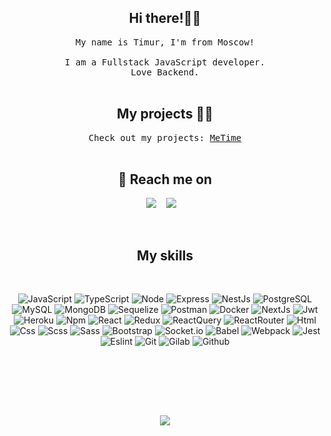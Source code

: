 

<h2 align="center">Hi there!✌🏼</h2>
<p align="center">
  <samp>My name is Timur, I'm from Moscow! <br> <br> I am a Fullstack JavaScript developer. <br>
  Love Backend.
  </samp>
  <br> <br>
</p>


<h2 align="center">My projects 👨‍💻</h2>

<p align="center">
  <samp>Check out my projects: <a href="https://github.com/T1mur-cod/MeTimeBack" target="_blank">MeTime</a>
  </samp>
  <br> <br>
</p>


<h2 align="center">💬 Reach me on</h2>


<p align="center" align='right'>
  <a target="_blank" href="mailto:minzulin@bk.ru"><img
    src="https://img.shields.io/badge/@mail-20232A?style=for-the-badge&logo=@"/></a>&nbsp;&nbsp;&nbsp;
  <a target="_blank" href="https://t.me/Timur_Minzulin"><img
    src="https://img.shields.io/badge/Telegram-20232A?style=for-the-badge&logo=telegram"/></a>&nbsp;&nbsp;&nbsp;
</p>

<br>

<h2 align="center">My skills</h2>
<br>

<div align="center">

  ![JavaScript](https://img.shields.io/badge/JavaScript-20232A?style=for-the-badge&logo=javascript)
  ![TypeScript](https://img.shields.io/badge/TypeScript-20232A?style=for-the-badge&logo=typescript)
  ![Node](https://img.shields.io/badge/node-20232A?style=for-the-badge&logo=node.js)
  ![Express](https://img.shields.io/badge/express-20232A?style=for-the-badge&logo=express)
  ![NestJs](https://img.shields.io/badge/nest-20232A?style=for-the-badge&logo=nestjs&logoColor=E0234D)
  ![PostgreSQL](https://img.shields.io/badge/postgresql-20232A?style=for-the-badge&logo=postgresql)
  ![MySQL](https://img.shields.io/badge/MySQL-20232A?style=for-the-badge&logo=MySQL)
  ![MongoDB](https://img.shields.io/badge/mongoDB-20232A?style=for-the-badge&logo=mongoDB)
  ![Sequelize](https://img.shields.io/badge/Sequelize-20232A?style=for-the-badge&logo=Sequelize)
  ![Postman](https://img.shields.io/badge/postman-20232A?style=for-the-badge&logo=postman)
  ![Docker](https://img.shields.io/badge/docker-20232A?style=for-the-badge&logo=docker)
  ![NextJs](https://img.shields.io/badge/next-20232A?style=for-the-badge&logo=next.js)
  ![Jwt](https://img.shields.io/badge/JWT-20232A?style=for-the-badge&logo=jsonwebtokens)
  ![Heroku](https://img.shields.io/badge/Heroku-20232A?style=for-the-badge&logo=Heroku)
  ![Npm](https://img.shields.io/badge/npm-20232A?style=for-the-badge&logo=npm)
  ![React](https://img.shields.io/badge/React-20232A?style=for-the-badge&logo=react)
  ![Redux](https://img.shields.io/badge/Redux-20232A?style=for-the-badge&logo=redux&logoColor=7749BD)
  ![ReactQuery](https://img.shields.io/badge/ReactQuery-20232A?style=for-the-badge&logo=reactquery)
  ![ReactRouter](https://img.shields.io/badge/React_Router-20232A?style=for-the-badge&logo=react-router)
  ![Html](https://img.shields.io/badge/HTML5-20232A?style=for-the-badge&logo=html5)
  ![Css](https://img.shields.io/badge/CSS3-20232A?style=for-the-badge&logo=css3&logoColor=369AD6)
  ![Scss](https://img.shields.io/badge/scss-20232A?style=for-the-badge&logo=sass)
  ![Sass](https://img.shields.io/badge/Sass-20232A?style=for-the-badge&logo=sass)
  ![Bootstrap](https://img.shields.io/badge/Bootstrap-20232A?style=for-the-badge&logo=bootstrap)
  ![Socket.io](https://img.shields.io/badge/socket.io-20232A?style=for-the-badge&logo=socket.io)
  ![Babel](https://img.shields.io/badge/babel-20232A?style=for-the-badge&logo=babel)
  ![Webpack](https://img.shields.io/badge/webpack-20232A?style=for-the-badge&logo=webpack)
  ![Jest](https://img.shields.io/badge/jest-20232A?style=for-the-badge&logo=jest&logoColor=99424F)
  ![Eslint](https://img.shields.io/badge/eslint-20232A?style=for-the-badge&logo=eslint&logoColor=7C7CEA)
  ![Git](https://img.shields.io/badge/git-20232A?style=for-the-badge&logo=git)
  ![Gilab](https://img.shields.io/badge/gitlab-20232A?style=for-the-badge&logo=gitlab)
  ![Github](https://img.shields.io/badge/github-20232A?style=for-the-badge&logo=github)

  <br><br>

</div>

<div align="center">

<br> <br>

  ![](https://visitor-badge.glitch.me/badge?page_id=T1mur-cod)

</div>
